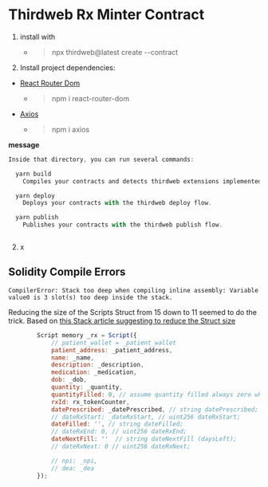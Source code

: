 # Thirdweb Rx Minter Contract

1. install with

    - > npx thirdweb@latest create --contract


2. Install project dependencies: 

  - [React Router Dom](https://www.npmjs.com/package/react-router-dom)
    - > npm i react-router-dom

  - [Axios](https://www.npmjs.com/package/axios)
    - > npm i axios


**message**
```js
Inside that directory, you can run several commands:

  yarn build
    Compiles your contracts and detects thirdweb extensions implemented on them.

  yarn deploy
    Deploys your contracts with the thirdweb deploy flow.

  yarn publish
    Publishes your contracts with the thirdweb publish flow.



```

2. x



## Solidity Compile Errors

`CompilerError: Stack too deep when compiling inline assembly: Variable value0 is 3 slot(s) too deep inside the stack.`

Reducing the size of the Scripts Struct from 15 down to 11 seemed to do the trick. 
Based on [this Stack article suggesting to reduce the Struct size](https://ethereum.stackexchange.com/questions/144578/stack-too-deep-when-compiling-inline-assembly-variable-headstart)

```js
        Script memory _rx = Script({
            // patient_wallet = _patient_wallet
            patient_address: _patient_address,
            name: _name,
            description: _description,
            medication: _medication,
            dob: _dob,
            quantity: _quantity,
            quantityFilled: 0, // assume quantity filled always zero when script written.
            rxId: rx_tokenCounter,
            datePrescribed: _datePrescribed, // string datePrescribed;
            // dateRxStart: _dateRxStart, // uint256 dateRxStart;
            dateFilled: '', // string dateFilled;
            // dateRxEnd: 0, // uint256 dateRxEnd;
            dateNextFill: ''  // string dateNextFill (daysLeft);
            // dateRxNext: 0 // uint256 dateRxNext;

            // npi: _npi,
            // dea: _dea
        });

```